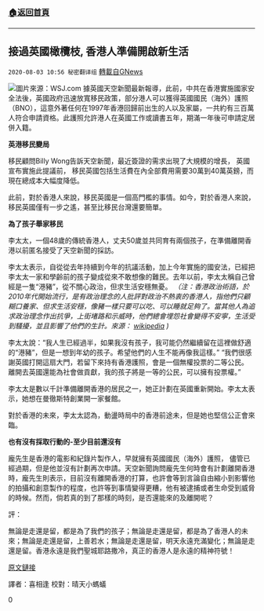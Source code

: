 ###  [:house:返回首頁](https://github.com/ourhimalayas/txt)
---

## 接過英國橄欖枝, 香港人準備開啟新生活
`2020-08-03 10:56 秘密翻译组` [轉載自GNews](https://gnews.org/zh-hant/284143/)

![](https://s3.amazonaws.com/gnews-media-offload/wp-content/uploads/2020/08/03095836/Picture-1-11.png)圖片來源：WSJ.com 
據英國天空新聞最新報導，此前，中共在香港實施國家安全法後，英國政府迅速放寬移民政策，部分港人可以獲得英國國民（海外）護照（BNO），這意外著任何在1997年香港回歸前出生的人以及家屬，一共約有三百萬人符合申請資格。此護照允許港人在英國工作或讀書五年，期滿一年後可申請定居併入籍。

**英港移民變局**

移民顧問Billy Wong告訴天空新聞，最近簽證的需求出現了大規模的增長， 英國宣布實施此提議前， 移民英國包括生活費在內全部費用需要30萬到40萬英鎊，而現在總成本大幅度降低。

此前，對於香港人來說，移民英國是一個高門檻的事情。如今，對於香港人來說，移民英國僅有一步之遙，甚至比移民台灣還要簡單。

**為了孩子舉家移民**

李太太，一個48歲的傳統香港人，丈夫50歲並共同育有兩個孩子，在準備離開香港以前匿名接受了天空新聞的採訪。

李太太表示，自從從去年持續到今年的抗議活動，加上今年實施的國安法，已經把李太太一家和學齡前的孩子變成從來不敢想像的難民。去年以前，李太太稱自己曾經是一隻“港豬”，從不關心政治，但求生活安穩無憂。 *（注：香港政治術語，於2010年代開始流行，是有政治理念的人批評對政治不熱衷的香港人，指他們只顧糊口養家、但求生活安穩，像豬一樣只要可以吃、可以睡就足夠了。當其他人為追求政治理念作出抗爭，上街堵路和示威時，他們總會埋怨社會變得不安寧，生活受到騷擾，並且影響了他們的生計。來源： [wikipedia](https://zh.wikipedia.org/zh-hans/%E6%B8%AF%E7%8C%AA) )*

李太太說：“我人生已經過半，如果我沒有孩子，我可能仍然繼續留在這裡做舒適的“港豬”，但是一想到年幼的孩子。希望他們的人生不能再像我這樣。” “我們很感謝英國打開這扇大門，若留下來持有香港護照，會是一個無權投票的二等公民。 離開去英國還能為社會做貢獻，我的孩子將是一等的公民，可以擁有投票權。”

李太太是數以千計準備離開香港的居民之一，她正計劃在英國重新開始。李太太表示，她想在曼徹斯特創業開一家餐館。

對於香港的未來，李太太認為，動盪時局中的香港前途未，但是她也堅信公正會來臨。

**也有沒有採取行動的-至少目前還沒有**

龐先生是香港的電影和紀錄片製作人，早就擁有英國國民（海外）護照， 儘管已經過期，但是他並沒有計劃再次申請。天空新聞詢問龐先生何時會有計劃離開香港時，龐先生則表示，目前沒有離開香港的打算，也許會等到言論自由縮小到影響他的拍攝和創意製作的程度，也許等到事情變得更糟，他有被逮捕或者生命受到威脅的時候。然而，倘若真的到了那樣的時刻，是否還能來的及離開呢？

評：

無論是走還是留，都是為了我們的孩子；無論是走還是留，都是為了香港人的未來；無論是走還是留，上善若水；無論是走還是留，明天永遠充滿變化；無論是走還是留。香港永遠是我們聖城耶路撒冷，真正的香港人是永遠的精神符號！

[原文鏈接](https://news.sky.com/story/this-is-for-my-children-hong-kongers-prepare-to-seize-uk-offer-of-a-new-life-12039737)

譯者：喜相逢
校對：晴天小螞蟻

0
